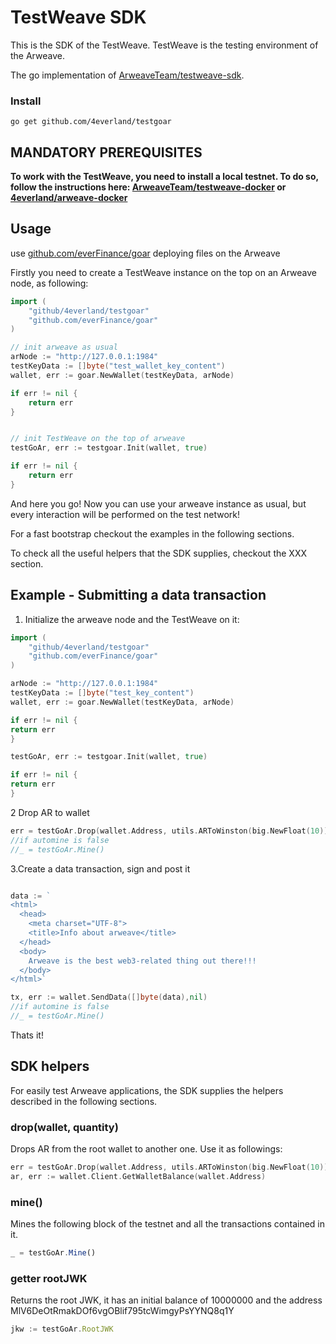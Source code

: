 # TestWeave SDK

This is the SDK of the TestWeave. TestWeave is the testing environment of the Arweave.

The go implementation of [ArweaveTeam/testweave-sdk](https://github.com/ArweaveTeam/testweave-sdk).

### Install

```
go get github.com/4everland/testgoar
```

## MANDATORY PREREQUISITES

__To work with the TestWeave, you need to install a local testnet. To do so, follow the instructions here: [ArweaveTeam/testweave-docker](https://github.com/ArweaveTeam/testweave-docker) or [4everland/arweave-docker](https://github.com/4everland/arweave-docker)__

## Usage

use [github.com/everFinance/goar](https://github.com/everFinance/goar) deploying files on the Arweave

Firstly you need to create a TestWeave instance on the top on an Arweave node, as following:

```go
import (
    "github/4everland/testgoar"
    "github.com/everFinance/goar"
)

// init arweave as usual
arNode := "http://127.0.0.1:1984"
testKeyData := []byte("test_wallet_key_content")
wallet, err := goar.NewWallet(testKeyData, arNode)

if err != nil {
    return err
}


// init TestWeave on the top of arweave
testGoAr, err := testgoar.Init(wallet, true)

if err != nil {
    return err
}

```

And here you go! Now you can use your arweave instance as usual, but every interaction will be performed on the test network!

For a fast bootstrap checkout the examples in the following sections.

To check all the useful helpers that the SDK supplies, checkout the XXX section.

## Example  - Submitting a data transaction

1. Initialize the arweave node and the TestWeave on it:

```go
import (
    "github/4everland/testgoar"
    "github.com/everFinance/goar"
)

arNode := "http://127.0.0.1:1984"
testKeyData := []byte("test_key_content")
wallet, err := goar.NewWallet(testKeyData, arNode)

if err != nil {
return err
}

testGoAr, err := testgoar.Init(wallet, true)

if err != nil {
return err
}
```

2 Drop AR to wallet

```go
err = testGoAr.Drop(wallet.Address, utils.ARToWinston(big.NewFloat(10)))
//if automine is false
//_ = testGoAr.Mine()
```

3.Create a data transaction, sign and post it

```go

data := `
<html>
  <head>
    <meta charset="UTF-8">
    <title>Info about arweave</title>
  </head>
  <body>
    Arweave is the best web3-related thing out there!!!
  </body>
</html>`

tx, err := wallet.SendData([]byte(data),nil)
//if automine is false
//_ = testGoAr.Mine()
```

Thats it!

## SDK helpers

For easily test Arweave applications, the SDK supplies the helpers described in the following sections.
### drop(wallet, quantity)

Drops AR from the root wallet to another one. Use it as followings:

```go
err = testGoAr.Drop(wallet.Address, utils.ARToWinston(big.NewFloat(10)))
ar, err := wallet.Client.GetWalletBalance(wallet.Address)
```

### mine()

Mines the following block of the testnet and all the transactions contained in it.

```javascript
_ = testGoAr.Mine()
```

### getter rootJWK

Returns the root JWK, it has an initial balance of 10000000 and the address MlV6DeOtRmakDOf6vgOBlif795tcWimgyPsYYNQ8q1Y

```javascript
jkw := testGoAr.RootJWK
```

